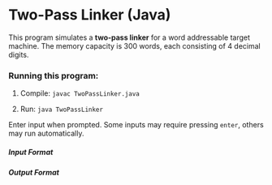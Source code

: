 # Two-Pass Linker (Java)

This program simulates a **two-pass linker** for a word addressable target machine. The memory capacity is 300 words, each consisting of 4 decimal digits.

### Running this program:

1. Compile:
   `javac TwoPassLinker.java`

2. Run:
   `java TwoPassLinker`

Enter input when prompted. Some inputs may require pressing `enter`, others may run automatically.

##### Input Format

##### Output Format
